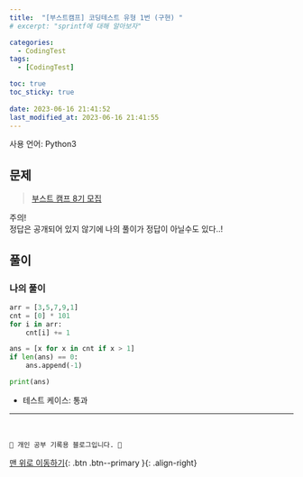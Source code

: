 ```yaml
---
title:  "[부스트캠프] 코딩테스트 유형 1번 (구현) "
# excerpt: "sprintf에 대해 알아보자"

categories:
  - CodingTest
tags:
  - [CodingTest]

toc: true
toc_sticky: true
 
date: 2023-06-16 21:41:52
last_modified_at: 2023-06-16 21:41:55
---
```


사용 언어: Python3

## 문제
> [부스트 캠프 8기 모집](https://blog.naver.com/boostcamp_official/223085597916)

주의!<br>
정답은 공개되어 있지 않기에 나의 풀이가 정답이 아닐수도 있다..!

## 풀이
### 나의 풀이
```py
arr = [3,5,7,9,1]
cnt = [0] * 101
for i in arr:
    cnt[i] += 1

ans = [x for x in cnt if x > 1]
if len(ans) == 0:
    ans.append(-1)

print(ans)
```
- 테스트 케이스: 통과




***
<br>


    💛 개인 공부 기록용 블로그입니다. 👻

[맨 위로 이동하기](#){: .btn .btn--primary }{: .align-right}